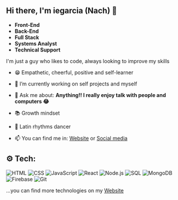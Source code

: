 ## Hi there, I'm iegarcia (Nach) 👋

- **Front-End**
- **Back-End**
- **Full Stack**
- **Systems Analyst**
- **Technical Support**

I'm just a guy who likes to code, always looking to improve my skills

- 😁 Empathetic, cheerful, positive and self-learner

- 🔭 I’m currently working on self projects and myself

- 💬 Ask me about: **Anything!! I really enjoy talk with people and computers 😂**

- 📚 Growth mindset

- 🕺 Latin rhythms dancer

- 📫 You can find me in:
[Website](https://ignaciodev.vercel.app) or [Social media](https://linktr.ee/iegarciadev)



## ⚙️ Tech:
![HTML](https://imagizer.imageshack.com/img923/8532/JG8FsR.png)
![CSS](https://imagizer.imageshack.com/img924/6360/heqP2C.png)
![JavaScript](https://imagizer.imageshack.com/img922/8339/woHqHK.png)
![React](https://imagizer.imageshack.com/img922/2437/whIQTj.png)
![Node.js](https://imagizer.imageshack.com/img924/9995/SbfK6s.png)
![SQL](https://imagizer.imageshack.com/img923/9462/WOz8G9.png)
![MongoDB](https://imagizer.imageshack.com/img923/4842/YeKNo0.png)
![Firebase](https://imagizer.imageshack.com/img922/8863/zp06Au.png)
![Git](https://imagizer.imageshack.com/img924/4479/MTP7Nc.png)

...you can find more technologies on my [Website](https://ignaciodev.vercel.app)
